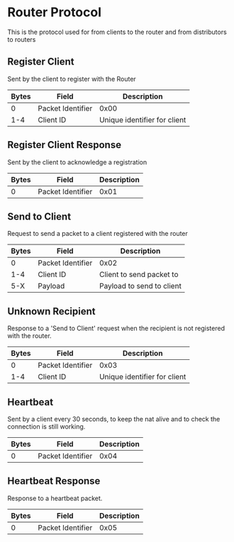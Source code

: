 # Router Protocol
This is the protocol used for from clients to the router and from distributors to routers

## Register Client
Sent by the client to register with the Router

| Bytes    | Field               | Description                              |
| -------- | ------------------- | -----------------------------------------|
| 0        | Packet Identifier   | 0x00                                     |
| 1-4      | Client ID           | Unique identifier for client             |


## Register Client Response
Sent by the client to acknowledge a registration

| Bytes    | Field               | Description                              |
| -------- | ------------------- | -----------------------------------------|
| 0        | Packet Identifier   | 0x01                                     |

## Send to Client
Request to send a packet to a client registered with the router

| Bytes    | Field               | Description                              |
| -------- | ------------------- | -----------------------------------------|
| 0        | Packet Identifier   | 0x02                                     |
| 1-4      | Client ID           | Client to send packet to                 |
| 5-X      | Payload             | Payload to send to client                |

## Unknown Recipient
Response to a 'Send to Client' request when the recipient is not registered with the router.

| Bytes    | Field               | Description                              |
| -------- | ------------------- | -----------------------------------------|
| 0        | Packet Identifier   | 0x03                                     |
| 1-4      | Client ID           | Unique identifier for client             |

## Heartbeat
Sent by a client every 30 seconds, to keep the nat alive and to check the connection is still working.

| Bytes    | Field               | Description                              |
| -------- | ------------------- | -----------------------------------------|
| 0        | Packet Identifier   | 0x04                                     |

## Heartbeat Response
Response to a heartbeat packet.

| Bytes    | Field               | Description                              |
| -------- | ------------------- | -----------------------------------------|
| 0        | Packet Identifier   | 0x05                                     |